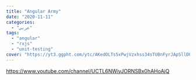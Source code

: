 ```yaml
---
title: "Angular Army"
date: "2020-11-11"
categories:
  - "عربي"
tags:
  - "angular"
  - "rxjs"
  - "unit-testing"
cover: "https://yt3.ggpht.com/ytc/AKedOLTs5xPwjVzxhss34sTUBnFyrJApSllD0pa3oQaOhw=s88-c-k-c0x00ffffff-no-rj"
---
```


https://www.youtube.com/channel/UCTL6NWiyJORNSBx0hAHoAjQ
